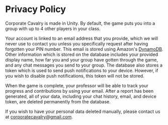 # Privacy Policy

Corporate Cavalry is made in Unity. By default, the game puts you into a group with up to 4 other players in your class.

Your account is linked to an email address that you provide, which we will never use to contact you unless you specifically request after having forgotten your PIN number. This email is stored using Amazon's [DynamoDB](https://aws.amazon.com/dynamodb/). Other information which is stored on the database includes your provided display name, how far you and your group have gotten through the game, and any chat messages you send to your group. The database also stores a token which is used to send push notifications to your device. However, if you wish to disable push notifications, this token will not be stored.

When the game is complete, your professor will be able to track your progress and contributions by using your email. After a report has been generated, all of your data, including your chat history, email, and device token, are deleted permanently from the database.

If you wish to have your personal data deleted manually, please contact us at corporatecavalry@gmail.com.
